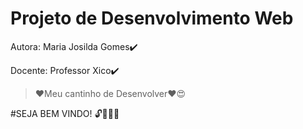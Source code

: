 <h1> Projeto de Desenvolvimento Web</h1>
Autora: Maria Josilda Gomes✔️

Docente: Professor Xico✔️


> ❤️Meu cantinho de Desenvolver❤️😍



#SEJA BEM VINDO! 🔓🔑😍😍
